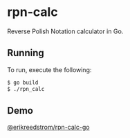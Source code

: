 # rpn-calc
Reverse Polish Notation calculator in Go.

## Running
To run, execute the following:

```bash
$ go build
$ ./rpn_calc
```

## Demo

[@erikreedstrom/rpn-calc-go](https://repl.it/@erikreedstrom/rpn-calc-go)